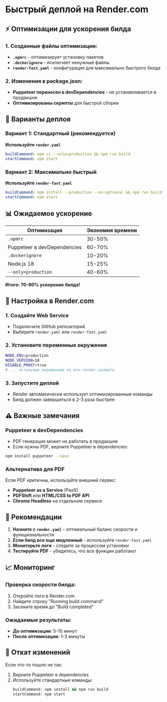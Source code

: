 # Быстрый деплой на Render.com

## ⚡ Оптимизации для ускорения билда

### 1. Созданные файлы оптимизации:
- **`.npmrc`** - оптимизирует установку пакетов
- **`.dockerignore`** - исключает ненужные файлы
- **`render-fast.yaml`** - конфигурация для максимально быстрого билда

### 2. Изменения в package.json:
- **Puppeteer перенесен в devDependencies** - не устанавливается в продакшне
- **Оптимизированы скрипты** для быстрой сборки

## 🚀 Варианты деплоя

### Вариант 1: Стандартный (рекомендуется)
**Используйте `render.yaml`**
```yaml
buildCommand: npm ci --only=production && npm run build
startCommand: npm start
```

### Вариант 2: Максимально быстрый
**Используйте `render-fast.yaml`**
```yaml
buildCommand: npm install --production --no-optional && npm run build
startCommand: npm start
```

## 📊 Ожидаемое ускорение

| Оптимизация | Экономия времени |
|-------------|------------------|
| `.npmrc` | 30-50% |
| Puppeteer в devDependencies | 60-70% |
| `.dockerignore` | 10-20% |
| Node.js 18 | 15-25% |
| `--only=production` | 40-60% |

**Итого: 70-90% ускорение билда!**

## 🔧 Настройка в Render.com

### 1. Создайте Web Service
- Подключите GitHub репозиторий
- Выберите `render.yaml` или `render-fast.yaml`

### 2. Установите переменные окружения
```bash
NODE_ENV=production
NODE_VERSION=18
DISABLE_PROXY=true
# ... остальные переменные из env.render.example
```

### 3. Запустите деплой
- Render автоматически использует оптимизированные команды
- Билд должен завершиться в 2-3 раза быстрее

## ⚠️ Важные замечания

### Puppeteer в devDependencies
- PDF генерация может не работать в продакшне
- Если нужны PDF, верните Puppeteer в dependencies:
```bash
npm install puppeteer --save
```

### Альтернатива для PDF
Если PDF критичны, используйте внешний сервис:
- **Puppeteer as a Service** (PaaS)
- **PDFShift** или **HTML/CSS to PDF API**
- **Chrome Headless** на отдельном сервисе

## 🎯 Рекомендации

1. **Начните с `render.yaml`** - оптимальный баланс скорости и функциональности
2. **Если билд все еще медленный** - используйте `render-fast.yaml`
3. **Мониторьте логи** - следите за процессом установки
4. **Тестируйте PDF** - убедитесь, что все функции работают

## 📈 Мониторинг

### Проверка скорости билда:
1. Откройте логи в Render.com
2. Найдите строку "Running build command"
3. Засеките время до "Build completed"

### Ожидаемые результаты:
- **До оптимизации**: 5-10 минут
- **После оптимизации**: 1-3 минуты

## 🔄 Откат изменений

Если что-то пошло не так:
1. Верните Puppeteer в dependencies
2. Используйте стандартные команды:
   ```bash
   buildCommand: npm install && npm run build
   startCommand: npm start
   ```
